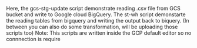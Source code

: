 Here, the gcs-stg-update script demonstrate reading .csv file from GCS bucket and write to Google cloud BigQuery.
The st-wh script demonstarte the reading tables from bigquery and writing the output back to biquery. (In between you can also do some transformation, will be uploading those scripts too)
Note: This scripts are written inside the GCP default editor so no connnection is require
